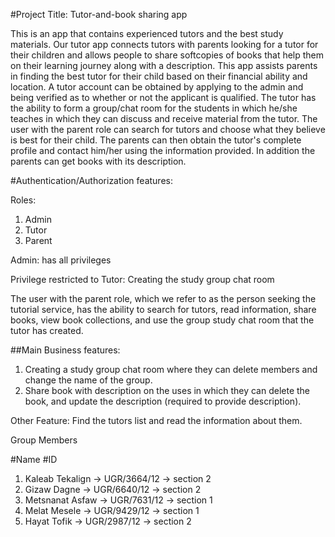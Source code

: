 #Project Title: Tutor-and-book sharing app

This is an app that contains experienced tutors and the best study materials. Our tutor app connects tutors with parents looking for a tutor for their children and allows people to share softcopies of books that help them on their learning journey along with a description. This app assists parents in finding the best tutor for their child based on their financial ability and location. A tutor account can be obtained by applying to the admin and being verified as to whether or not the applicant is qualified. The tutor has the ability to form a group/chat room for the students in which he/she teaches in which they can discuss and receive material from the tutor. The user with the parent role can search for tutors and choose what they believe is best for their child. The parents can then obtain the tutor's complete profile and contact him/her using the information provided. In addition the parents can get books with its description.

#Authentication/Authorization features:

Roles:
1.	Admin 
2. Tutor 
3. Parent

Admin: has all privileges

Privilege restricted to Tutor:   Creating the study group chat room 

The user with the parent role, which we refer to as the person seeking the tutorial service, has the ability to search for tutors, read information, share books, view book collections, and use the group study chat room that the tutor has created.

##Main Business features:
1. Creating a study group chat room where they can delete members and change the name of the group.
2. Share book with description on the uses in which they can delete the book, and update the description (required to provide description).


Other Feature:
Find the tutors list and read the information about them.


Group Members

#Name                #ID
1. Kaleab Tekalign -> UGR/3664/12 ->  section 2
2. Gizaw Dagne     -> UGR/6640/12 ->   section 2
3. Metsnanat Asfaw -> UGR/7631/12 ->   section 1
4. Melat Mesele    -> UGR/9429/12 ->   section 1
5. Hayat Tofik      -> UGR/2987/12 ->   section 2

